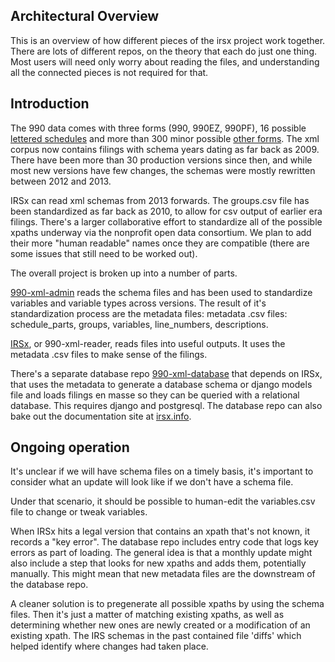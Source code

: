 ## Architectural Overview

This is an overview of how different pieces of the irsx project work together. There are lots of different repos, on the theory that each do just one thing. Most users will need only worry about reading the files, and understanding all the connected pieces is not required for that.

## Introduction

The 990 data comes with three forms (990, 990EZ, 990PF), 16 possible [lettered schedules](https://www.documentcloud.org/documents/4433426-ReturnData990-XSD.html#document/p1/a416081) and more than 300 minor possible [other forms](https://www.documentcloud.org/documents/4433426-ReturnData990-XSD.html#document/p1/a416082). The xml corpus now contains filings with schema years dating as far back as 2009. There have been more than 30 production versions since then, and while most new versions have few changes, the schemas were mostly rewritten between 2012 and 2013.

IRSx can read xml schemas from 2013 forwards. The groups.csv file has been standardized as far back as 2010, to allow for csv output of earlier era filings. There's a larger collaborative effort to standardize all of the possible xpaths underway via the nonprofit open data consortium. We plan to add their more "human readable" names once they are compatible (there are some issues that still need to be worked out). 

The overall project is broken up into a number of parts.

[990-xml-admin](https://github.com/jsfenfen/990-xml-admin) reads the schema files and has been used to standardize variables and variable types across versions. The result of it's standardization process are the metadata files: metadata .csv files: schedule\_parts, groups, variables, line\_numbers, descriptions.

[IRSx](https://github.com/jsfenfen/990-xml-admin), or 990-xml-reader, reads files into useful outputs. It uses the metadata .csv files to make sense of the filings.

There's a separate database repo [990-xml-database](https://github.com/jsfenfen/990-xml-database) that depends on IRSx, that uses the metadata to generate a database schema or django models file and loads filings en masse so they can be queried with a relational database. This requires django and postgresql. The database repo can also bake out the documentation site at [irsx.info](http://www.irsx.info).

## Ongoing operation

It's unclear if we will have schema files on a timely basis, it's important to consider what an update will look like if we don't have a schema file. 

Under that scenario, it should be possible to human-edit the variables.csv file to change or tweak variables. 

When IRSx hits a legal version that contains an xpath that's not known, it records a "key error". The database repo includes entry code that logs key errors as part of loading. The general idea is that a monthly update might also include a step that looks for new xpaths and adds them, potentially manually. This might mean that new metadata files are the downstream of the database repo.

A cleaner solution is to pregenerate all possible xpaths by using the schema files. Then it's just a matter of matching existing xpaths, as well as determining whether new ones are newly created or a modification of an existing xpath. The IRS schemas in the past contained file 'diffs' which helped identify where changes had taken place. 